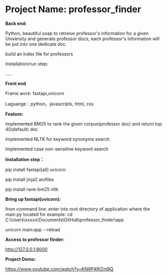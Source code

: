 # Project Name: professor_finder

**Back end:**

Python, beautiful soap to retreive professor's information for a given University and generate professor docs, each professor's information will be put into one dedicate doc.

build an index file for professors

Installation/run step:

.....

**Front end**

Frame work: fastapi,unicorn

Laguange：python，javascripts, html, css

**Feature:**

Implemented BM25 to rank the given corpus(professor doc) and return top 40(default) doc

Implemented NLTK for keyword synonyms search

Implemented case non-sensitive keyword search

**Installation step：**

pip install fastapi[all] uvicorn

pip install jinja2 aiofiles

pip install rank-bm25 nltk

**Bring up fastapi(uvicorn):**

from command line: enter into root directory of application where the main.py located
for example:
cd C:\Users\xxxxx\Documents\GitHub\professor_finder\app

uvicorn main:app --reload

**Access to professor finder:**

http://127.0.0.1:8000

**Project Demo:**

https://www.youtube.com/watch?v=KN9P4RIZmRQ

